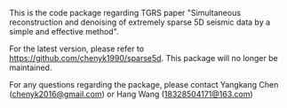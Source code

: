This is the code package regarding TGRS paper "Simultaneous reconstruction and denoising of extremely sparse 5D seismic data by a simple and effective method".

For the latest version, please refer to https://github.com/chenyk1990/sparse5d. This package will no longer be maintained.

For any questions regarding the package, please contact Yangkang Chen (chenyk2016@gmail.com) or Hang Wang (18328504171@163.com)
